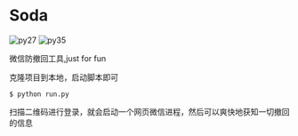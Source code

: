 # Soda

![py27][py27] ![py35][py35]

微信防撤回工具,just for fun

克隆项目到本地，启动脚本即可

```
$ python run.py
```
扫描二维码进行登录，就会启动一个网页微信进程，然后可以爽快地获知一切撤回的信息


[py27]: https://img.shields.io/badge/python-2.7-ff69b4.svg
[py35]: https://img.shields.io/badge/python-3.5-red.svg